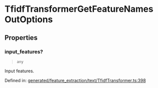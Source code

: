 # TfidfTransformerGetFeatureNamesOutOptions

## Properties

### input\_features?

> `any`

Input features.

Defined in:  [generated/feature\_extraction/text/TfidfTransformer.ts:398](https://github.com/transitive-bullshit/scikit-learn-ts/blob/92ab806/packages/sklearn/src/generated/feature_extraction/text/TfidfTransformer.ts#L398)
